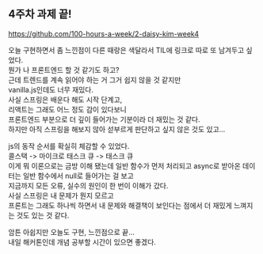 ## 4주차 과제 끝!

https://github.com/100-hours-a-week/2-daisy-kim-week4

오늘 구현하면서 좀 느낀점이 다른 때랑은 색달라서 TIL에 링크로 따로 또 남겨두고 싶었다.<br>
뭔가 나 프론트엔드 할 것 같기도 하고?<br>
근데 트렌드를 계속 읽어야 하는 거 그거 쉽지 않을 것 같지만<br>
vanilla.js인데도 너무 재밌다.<br>
사실 스프링은 배운다 해도 시작 단계고,<br>
리액트는 그래도 어느 정도 감이 있다보니<br>
프론트엔드 부분으로 더 깊이 들어가는 기분이라 더 재밌는 것 같다.<br>
하지만 아직 스프링을 해보지 않아 섣부르게 판단하고 싶지 않은 것도 있고...

js의 동작 순서를 확실히 체감할 수 있었다.<br>
콜스택 -> 마이크로 태스크 큐 -> 태스크 큐<br>
이게 뭐 이론으로는 금방 이해 됐는데 일반 함수가 먼저 처리되고 async로 받아온 데이터는 일반 함수에서 null로 들어가는 걸 보고<br>
지금까지 모든 오류, 실수의 원인이 한 번이 이해가 갔다.<br>
사실 스프링은 내 문제가 뭔지 모르고<br>
프론트는 그래도 하나씩 하면서 내 문제와 해결책이 보인다는 점에서 더 재밌게 느껴지는 것도 있는 것 같다.

암튼 아쉽지만 오늘도 구현, 느낀점으로 끝...<br>
내일 해커톤인데 개념 공부할 시간이 있으면 좋겠다.
